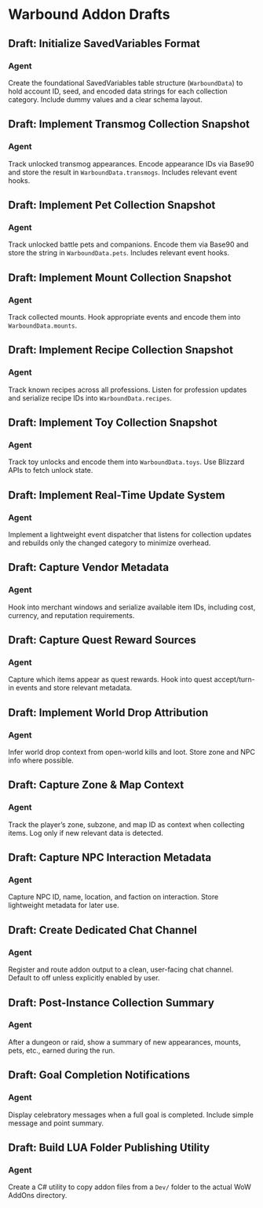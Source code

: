 # Warbound Addon Drafts

## Draft: Initialize SavedVariables Format
### Agent
Create the foundational SavedVariables table structure (`WarboundData`) to hold account ID, seed, and encoded data strings for each collection category. Include dummy values and a clear schema layout.

## Draft: Implement Transmog Collection Snapshot
### Agent
Track unlocked transmog appearances. Encode appearance IDs via Base90 and store the result in `WarboundData.transmogs`. Includes relevant event hooks.

## Draft: Implement Pet Collection Snapshot
### Agent
Track unlocked battle pets and companions. Encode them via Base90 and store the string in `WarboundData.pets`. Includes relevant event hooks.

## Draft: Implement Mount Collection Snapshot
### Agent
Track collected mounts. Hook appropriate events and encode them into `WarboundData.mounts`.

## Draft: Implement Recipe Collection Snapshot
### Agent
Track known recipes across all professions. Listen for profession updates and serialize recipe IDs into `WarboundData.recipes`.

## Draft: Implement Toy Collection Snapshot
### Agent
Track toy unlocks and encode them into `WarboundData.toys`. Use Blizzard APIs to fetch unlock state.

## Draft: Implement Real-Time Update System
### Agent
Implement a lightweight event dispatcher that listens for collection updates and rebuilds only the changed category to minimize overhead.

## Draft: Capture Vendor Metadata
### Agent
Hook into merchant windows and serialize available item IDs, including cost, currency, and reputation requirements.

## Draft: Capture Quest Reward Sources
### Agent
Capture which items appear as quest rewards. Hook into quest accept/turn-in events and store relevant metadata.

## Draft: Implement World Drop Attribution
### Agent
Infer world drop context from open-world kills and loot. Store zone and NPC info where possible.

## Draft: Capture Zone & Map Context
### Agent
Track the player’s zone, subzone, and map ID as context when collecting items. Log only if new relevant data is detected.

## Draft: Capture NPC Interaction Metadata
### Agent
Capture NPC ID, name, location, and faction on interaction. Store lightweight metadata for later use.

## Draft: Create Dedicated Chat Channel
### Agent
Register and route addon output to a clean, user-facing chat channel. Default to off unless explicitly enabled by user.

## Draft: Post-Instance Collection Summary
### Agent
After a dungeon or raid, show a summary of new appearances, mounts, pets, etc., earned during the run.

## Draft: Goal Completion Notifications
### Agent
Display celebratory messages when a full goal is completed. Include simple message and point summary.

## Draft: Build LUA Folder Publishing Utility
### Agent
Create a C# utility to copy addon files from a `Dev/` folder to the actual WoW AddOns directory.
